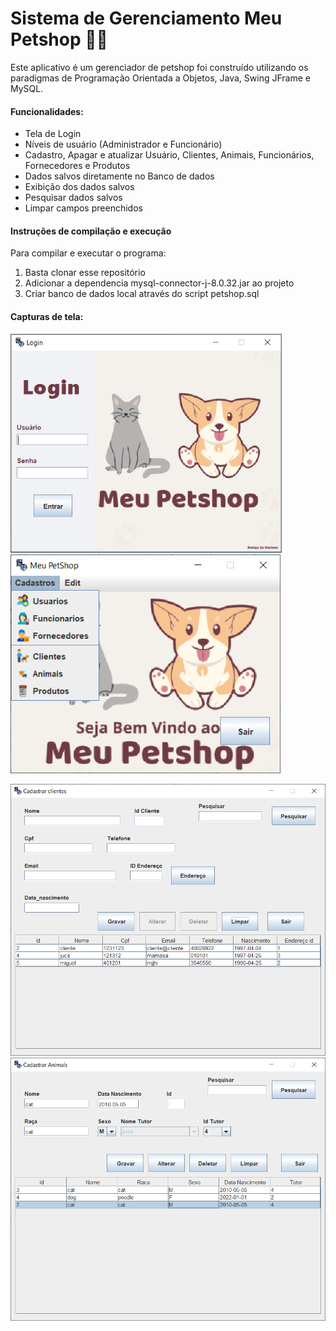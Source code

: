 # Sistema de Gerenciamento Meu Petshop :post_office::dog:
Este aplicativo é um gerenciador de petshop foi construído utilizando os paradigmas de Programação Orientada a Objetos, Java, Swing JFrame e MySQL.
#### Funcionalidades:
* Tela de Login 
* Níveis de usuário (Administrador e Funcionário)
* Cadastro, Apagar e atualizar Usuário, Clientes, Animais, Funcionários, Fornecedores e Produtos
* Dados salvos diretamente no Banco de dados
* Exibição dos dados salvos
* Pesquisar dados salvos
* Limpar campos preenchidos

#### Instruções de compilação e execução

Para compilar e executar o programa: 
1. Basta clonar esse repositório
2. Adicionar a dependencia mysql-connector-j-8.0.32.jar ao projeto
3. Criar banco de dados local através do script petshop.sql

#### Capturas de tela:
 
<img height="350em" src="Imagens/Login.PNG"/>  <img height="350em" src="Imagens/TelaInicial.PNG"/>

![Tela Clientes](Imagens/TelaClientes.PNG)
![Tela Animais](Imagens/TelaAnimais.PNG)
